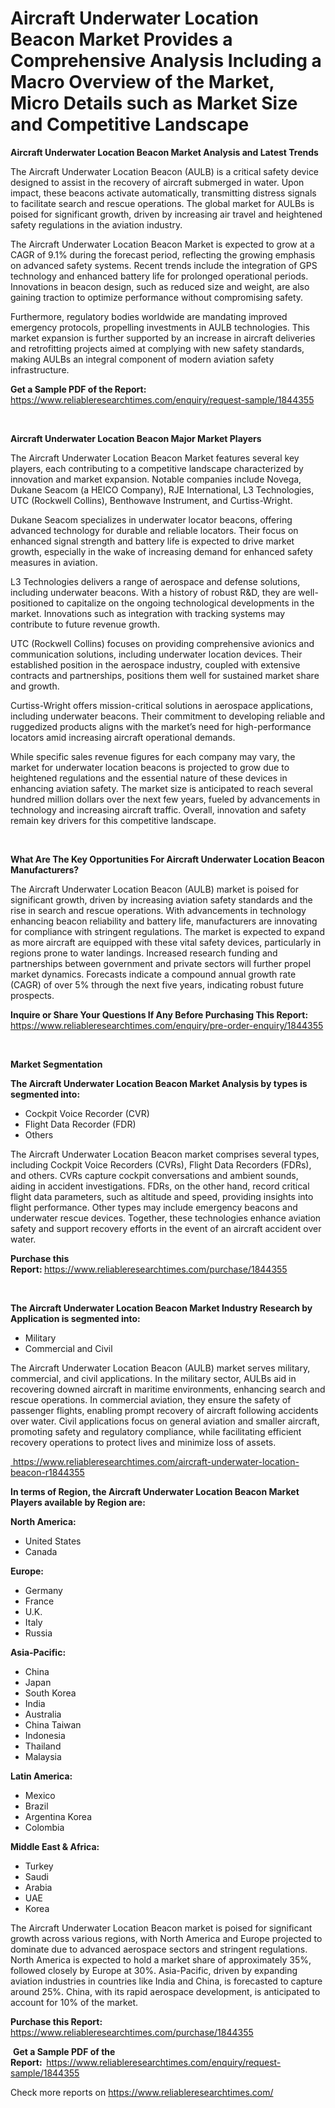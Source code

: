 <p><h1>Aircraft Underwater Location Beacon Market Provides a Comprehensive Analysis Including a Macro Overview of the Market, Micro Details such as Market Size and Competitive Landscape</h1></p><p><strong>Aircraft Underwater Location Beacon Market Analysis and Latest Trends</strong></p>
<p><p>The Aircraft Underwater Location Beacon (AULB) is a critical safety device designed to assist in the recovery of aircraft submerged in water. Upon impact, these beacons activate automatically, transmitting distress signals to facilitate search and rescue operations. The global market for AULBs is poised for significant growth, driven by increasing air travel and heightened safety regulations in the aviation industry. </p><p>The Aircraft Underwater Location Beacon Market is expected to grow at a CAGR of 9.1% during the forecast period, reflecting the growing emphasis on advanced safety systems. Recent trends include the integration of GPS technology and enhanced battery life for prolonged operational periods. Innovations in beacon design, such as reduced size and weight, are also gaining traction to optimize performance without compromising safety. </p><p>Furthermore, regulatory bodies worldwide are mandating improved emergency protocols, propelling investments in AULB technologies. This market expansion is further supported by an increase in aircraft deliveries and retrofitting projects aimed at complying with new safety standards, making AULBs an integral component of modern aviation safety infrastructure.</p></p>
<p><strong>Get a Sample PDF of the Report:&nbsp;</strong> <a href="https://www.reliableresearchtimes.com/enquiry/request-sample/1844355?utm_campaign=3088&utm_medium=2&utm_source=Github&utm_content=ia&utm_term=12042025&utm_id=aircraft-underwater-location-beacon">https://www.reliableresearchtimes.com/enquiry/request-sample/1844355</a></p>
<p>&nbsp;</p>
<p><strong>Aircraft Underwater Location Beacon Major Market Players</strong></p>
<p><p>The Aircraft Underwater Location Beacon Market features several key players, each contributing to a competitive landscape characterized by innovation and market expansion. Notable companies include Novega, Dukane Seacom (a HEICO Company), RJE International, L3 Technologies, UTC (Rockwell Collins), Benthowave Instrument, and Curtiss-Wright.</p><p>Dukane Seacom specializes in underwater locator beacons, offering advanced technology for durable and reliable locators. Their focus on enhanced signal strength and battery life is expected to drive market growth, especially in the wake of increasing demand for enhanced safety measures in aviation.</p><p>L3 Technologies delivers a range of aerospace and defense solutions, including underwater beacons. With a history of robust R&D, they are well-positioned to capitalize on the ongoing technological developments in the market. Innovations such as integration with tracking systems may contribute to future revenue growth.</p><p>UTC (Rockwell Collins) focuses on providing comprehensive avionics and communication solutions, including underwater location devices. Their established position in the aerospace industry, coupled with extensive contracts and partnerships, positions them well for sustained market share and growth.</p><p>Curtiss-Wright offers mission-critical solutions in aerospace applications, including underwater beacons. Their commitment to developing reliable and ruggedized products aligns with the market’s need for high-performance locators amid increasing aircraft operational demands.</p><p>While specific sales revenue figures for each company may vary, the market for underwater location beacons is projected to grow due to heightened regulations and the essential nature of these devices in enhancing aviation safety. The market size is anticipated to reach several hundred million dollars over the next few years, fueled by advancements in technology and increasing aircraft traffic. Overall, innovation and safety remain key drivers for this competitive landscape.</p></p>
<p>&nbsp;</p>
<p><strong>What Are The Key Opportunities For Aircraft Underwater Location Beacon Manufacturers?</strong></p>
<p><p>The Aircraft Underwater Location Beacon (AULB) market is poised for significant growth, driven by increasing aviation safety standards and the rise in search and rescue operations. With advancements in technology enhancing beacon reliability and battery life, manufacturers are innovating for compliance with stringent regulations. The market is expected to expand as more aircraft are equipped with these vital safety devices, particularly in regions prone to water landings. Increased research funding and partnerships between government and private sectors will further propel market dynamics. Forecasts indicate a compound annual growth rate (CAGR) of over 5% through the next five years, indicating robust future prospects.</p></p>
<p><strong>Inquire or Share Your Questions If Any Before Purchasing This Report:</strong> <a href="https://www.reliableresearchtimes.com/enquiry/pre-order-enquiry/1844355?utm_campaign=3088&utm_medium=2&utm_source=Github&utm_content=ia&utm_term=12042025&utm_id=aircraft-underwater-location-beacon">https://www.reliableresearchtimes.com/enquiry/pre-order-enquiry/1844355</a></p>
<p>&nbsp;</p>
<p><strong>Market Segmentation</strong></p>
<p><strong>The Aircraft Underwater Location Beacon Market Analysis by types is segmented into:</strong></p>
<p><ul><li>Cockpit Voice Recorder (CVR)</li><li>Flight Data Recorder (FDR)</li><li>Others</li></ul></p>
<p><p>The Aircraft Underwater Location Beacon market comprises several types, including Cockpit Voice Recorders (CVRs), Flight Data Recorders (FDRs), and others. CVRs capture cockpit conversations and ambient sounds, aiding in accident investigations. FDRs, on the other hand, record critical flight data parameters, such as altitude and speed, providing insights into flight performance. Other types may include emergency beacons and underwater rescue devices. Together, these technologies enhance aviation safety and support recovery efforts in the event of an aircraft accident over water.</p></p>
<p><strong>Purchase this Report:&nbsp;</strong><a href="https://www.reliableresearchtimes.com/purchase/1844355?utm_campaign=3088&utm_medium=2&utm_source=Github&utm_content=ia&utm_term=12042025&utm_id=aircraft-underwater-location-beacon">https://www.reliableresearchtimes.com/purchase/1844355</a></p>
<p>&nbsp;</p>
<p><strong>The Aircraft Underwater Location Beacon Market Industry Research by Application is segmented into:</strong></p>
<p><ul><li>Military</li><li>Commercial and Civil</li></ul></p>
<p><p>The Aircraft Underwater Location Beacon (AULB) market serves military, commercial, and civil applications. In the military sector, AULBs aid in recovering downed aircraft in maritime environments, enhancing search and rescue operations. In commercial aviation, they ensure the safety of passenger flights, enabling prompt recovery of aircraft following accidents over water. Civil applications focus on general aviation and smaller aircraft, promoting safety and regulatory compliance, while facilitating efficient recovery operations to protect lives and minimize loss of assets.</p></p>
<p><a href="https://www.reliableresearchtimes.com/aircraft-underwater-location-beacon-r1844355?utm_campaign=3088&utm_medium=2&utm_source=Github&utm_content=ia&utm_term=12042025&utm_id=aircraft-underwater-location-beacon">&nbsp;https://www.reliableresearchtimes.com/aircraft-underwater-location-beacon-r1844355</a></p>
<p><strong>In terms of Region, the Aircraft Underwater Location Beacon Market Players available by Region are:</strong></p>
<p>
    <p> <strong> North America: </strong>
        <ul>
            <li>United States</li>
            <li>Canada</li>
        </ul>
        </p> 
    <p> <strong> Europe: </strong>
        <ul>
            <li>Germany</li>
            <li>France</li>
            <li>U.K.</li>
            <li>Italy</li>
            <li>Russia</li>
        </ul>
        </p> 
    <p> <strong> Asia-Pacific: </strong>
        <ul>
            <li>China</li>
            <li>Japan</li>
            <li>South Korea</li>
            <li>India</li>
            <li>Australia</li>
            <li>China Taiwan</li>
            <li>Indonesia</li>
            <li>Thailand</li>
            <li>Malaysia</li>
        </ul>
        </p> 
    <p> <strong> Latin America: </strong>
        <ul>
            <li>Mexico</li>
            <li>Brazil</li>
            <li>Argentina Korea</li>
            <li>Colombia</li>
        </ul>
        </p> 
    <p> <strong> Middle East & Africa: </strong>
        <ul>
            <li>Turkey</li>
            <li>Saudi</li>
            <li>Arabia</li>
            <li>UAE</li>
            <li>Korea</li>
        </ul>
    </p>
    </p>
<p><p>The Aircraft Underwater Location Beacon market is poised for significant growth across various regions, with North America and Europe projected to dominate due to advanced aerospace sectors and stringent regulations. North America is expected to hold a market share of approximately 35%, followed closely by Europe at 30%. Asia-Pacific, driven by expanding aviation industries in countries like India and China, is forecasted to capture around 25%. China, with its rapid aerospace development, is anticipated to account for 10% of the market.</p></p>
<p><strong>Purchase this Report: </strong><a href="https://www.reliableresearchtimes.com/purchase/1844355?utm_campaign=3088&utm_medium=2&utm_source=Github&utm_content=ia&utm_term=12042025&utm_id=aircraft-underwater-location-beacon">https://www.reliableresearchtimes.com/purchase/1844355</a></p>
<p>&nbsp;<strong>Get a Sample PDF of the Report:&nbsp;&nbsp;</strong><a href="https://www.reliableresearchtimes.com/enquiry/request-sample/1844355?utm_campaign=3088&utm_medium=2&utm_source=Github&utm_content=ia&utm_term=12042025&utm_id=aircraft-underwater-location-beacon">https://www.reliableresearchtimes.com/enquiry/request-sample/1844355</a></p>
<p><strong></strong></p>
<p>Check more reports on <a href="https://www.reliableresearchtimes.com/?utm_campaign=3088&utm_medium=2&utm_source=Github&utm_content=ia&utm_term=12042025&utm_id=aircraft-underwater-location-beacon">https://www.reliableresearchtimes.com/</a></p>